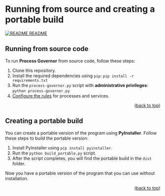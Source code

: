 <a id="document-top"></a>

# Running from source and creating a portable build

[![README](icons/readme.png) README](README.md#documentation)

## Running from source code

To run **Process Governor** from source code, follow these steps:

1. Clone this repository.
2. Install the required dependencies using `pip`: `pip install -r requirements.txt`
3. Run the `process-governor.py` script with **administrative privileges**: `python process-governor.py`
4. [Configure the rules](docs/ui_rule_configurator.md) for processes and services.

<p align="right">(<a href="#document-top">back to top</a>)</p>

## Creating a portable build

You can create a portable version of the program using **PyInstaller**. Follow these steps to build the portable
version:

1. Install PyInstaller using `pip install pyinstaller`.
2. Run the `python build_portable.py` script.
3. After the script completes, you will find the portable build in the `dist` folder.

Now you have a portable version of the program that you can use without installation.

<p align="right">(<a href="#document-top">back to top</a>)</p>
